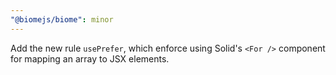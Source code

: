 ```yaml
---
"@biomejs/biome": minor
---
```


Add the new rule `usePrefer`, which enforce using Solid's `<For />` component for mapping an array to JSX elements.
